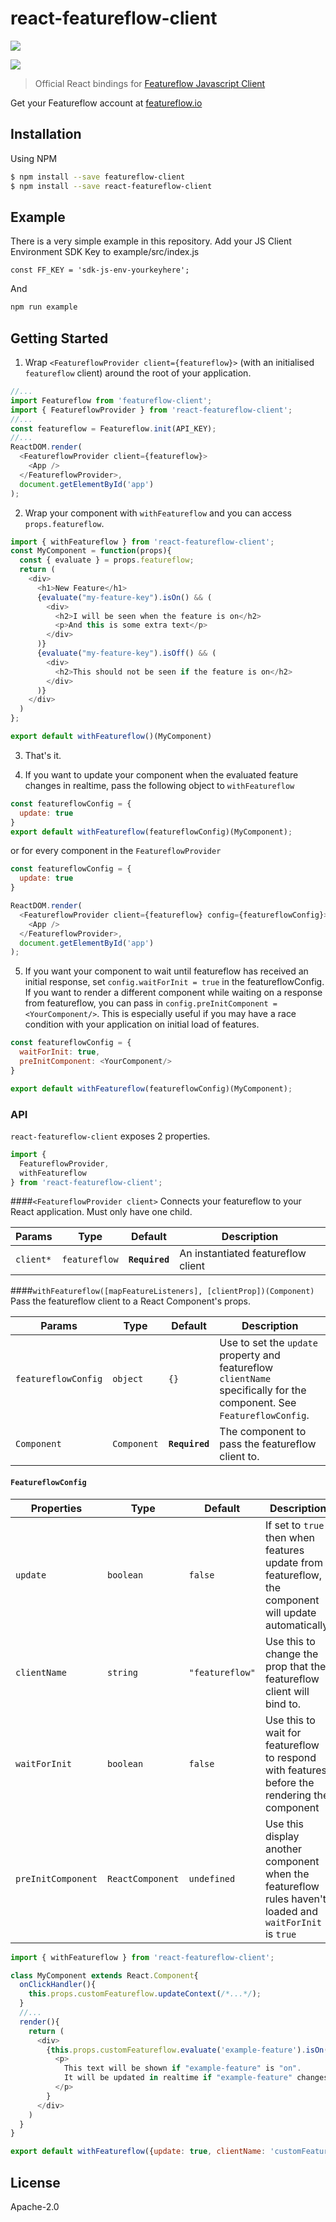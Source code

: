 # react-featureflow-client

[![][npm-img]][npm-url]

[![][dependency-img]][dependency-url]

> Official React bindings for [Featureflow Javascript Client](https://github.com/featureflow/featureflow-javascript-sdk)

Get your Featureflow account at [featureflow.io](http://www.featureflow.io)

## Installation

Using NPM
```bash
$ npm install --save featureflow-client
$ npm install --save react-featureflow-client

```
## Example
There is a very simple example in this repository. Add your JS Client Environment SDK Key to example/src/index.js
 
```const FF_KEY = 'sdk-js-env-yourkeyhere';```

And 
```java
npm run example
```

## Getting Started
1. Wrap `<FeatureflowProvider client={featureflow}>` (with an initialised `featureflow` client) around the root of your application.
```javascript
//...
import Featureflow from 'featureflow-client';
import { FeatureflowProvider } from 'react-featureflow-client';
//...
const featureflow = Featureflow.init(API_KEY);
//...
ReactDOM.render(
  <FeatureflowProvider client={featureflow}>
    <App />
  </FeatureflowProvider>,
  document.getElementById('app')
);
```
2. Wrap your component with `withFeatureflow` and you can access `props.featureflow`.
```javascript
import { withFeatureflow } from 'react-featureflow-client';
const MyComponent = function(props){
  const { evaluate } = props.featureflow;
  return (
    <div>
      <h1>New Feature</h1>
      {evaluate("my-feature-key").isOn() && (
        <div>
          <h2>I will be seen when the feature is on</h2>
          <p>And this is some extra text</p>
        </div>
      )}
      {evaluate("my-feature-key").isOff() && (
        <div>
          <h2>This should not be seen if the feature is on</h2>
        </div>
      )}
    </div>
  )
};

export default withFeatureflow()(MyComponent)
```
3. That's it. 

4. If you want to update your component when the evaluated feature changes in realtime, 
pass the following object to `withFeatureflow`
```javascript
const featureflowConfig = {
  update: true
}
export default withFeatureflow(featureflowConfig)(MyComponent);
```

or for every component in the `FeatureflowProvider`

```javascript
const featureflowConfig = {
  update: true
}

ReactDOM.render(
  <FeatureflowProvider client={featureflow} config={featureflowConfig}>
    <App />
  </FeatureflowProvider>,
  document.getElementById('app')
);
```

5. If you want your component to wait until featureflow has received an initial response, set `config.waitForInit = true`
in the featureflowConfig. If you want to render a different component while waiting on a 
response from featureflow, you can pass in `config.preInitComponent = <YourComponent/>`. 
This is especially useful if you may have a race condition with your application on initial load of features.

```javascript
const featureflowConfig = {
  waitForInit: true,
  preInitComponent: <YourComponent/>
}

export default withFeatureflow(featureflowConfig)(MyComponent);
```

### API
`react-featureflow-client` exposes 2 properties.
```javascript
import {
  FeatureflowProvider, 
  withFeatureflow
} from 'react-featureflow-client';
```
####`<FeatureflowProvider client>`
Connects your featureflow to your React application. Must only have one child.

| Params | Type | Default | Description |
|---------------|----------|--------------|----------------------------------------------------------------|
| `client*` | `featureflow` | **`Required`** | An instantiated featureflow client |

####`withFeatureflow([mapFeatureListeners], [clientProp])(Component)`
Pass the featureflow client to a React Component's props.

| Params | Type | Default | Description |
|---------------|----------|--------------|----------------------------------------------------------------|
| `featureflowConfig` | `object` | `{}` | Use to set the `update` property and featureflow `clientName` specifically for the component. See `FeatureflowConfig`. |
| `Component` | `Component` | **`Required`** | The component to pass the featureflow client to.  |


#### `FeatureflowConfig`
| Properties | Type | Default | Description |
|---------------|----------|--------------|----------------------------------------------------------------|
| `update` | `boolean` | `false` | If set to `true` then when features update from featureflow, the component will update automatically.  |
| `clientName` | `string` | `"featureflow"` | Use this to change the prop that the featureflow client will bind to.  |
| `waitForInit` | `boolean` | `false` | Use this to wait for featureflow to respond with features before the rendering the component   |
| `preInitComponent` | `ReactComponent` | `undefined` | Use this display another component when the featureflow rules haven't loaded and `waitForInit` is `true`  |


```javascript
import { withFeatureflow } from 'react-featureflow-client';

class MyComponent extends React.Component{
  onClickHandler(){
    this.props.customFeatureflow.updateContext(/*...*/);
  }
  //...
  render(){
    return (
      <div>
        {this.props.customFeatureflow.evaluate('example-feature').isOn() && 
          <p>
            This text will be shown if "example-feature" is "on". 
            It will be updated in realtime if "example-feature" changes it's value.
          </p>
        }
      </div>
    )
  }
}

export default withFeatureflow({update: true, clientName: 'customFeatureflow'})(MyComponent);
```

## License

Apache-2.0

[npm-url]: https://nodei.co/npm/react-featureflow-client
[npm-img]: https://nodei.co/npm/react-featureflow-client.png

[dependency-url]: https://www.featureflow.io
[dependency-img]: https://www.featureflow.io/wp-content/uploads/2016/12/featureflow-web.png
